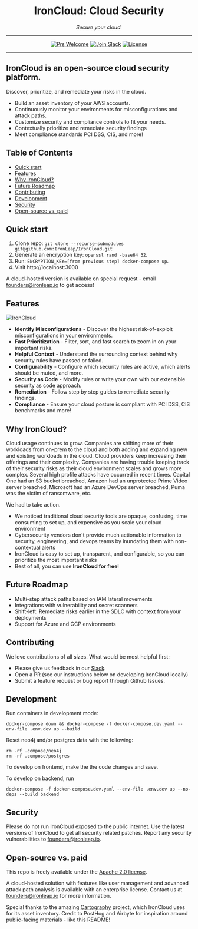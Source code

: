 <p align="center">
  <h1 align="center">IronCloud: Cloud Security</h1>
  <p align="center">
    <em>Secure your cloud.</em>
  </p>
</p>

<div align="center">

---

[![Prs Welcome](https://img.shields.io/badge/PRs-welcome-brightgreen.svg?style=shields)](http://makeapullrequest.com)
[![Join Slack](https://img.shields.io/badge/slack%20community-join-blue)](https://join.slack.com/t/ironleapcommunity/shared_invite/zt-1oxm8asmq-4oyM4fdqarSHMoMstGH6Lw)
[![License](https://img.shields.io/badge/license-Apache2.0-brightgreen)](/LICENSE)

---

</div>

<!-- omit in toc -->
## IronCloud is an open-source cloud security platform. 

Discover, prioritize, and remediate your risks in the cloud. 

- Build an asset inventory of your AWS accounts.
- Continuously monitor your environments for misconfigurations and attack paths.
- Customize security and compliance controls to fit your needs. 
- Contextually prioritize and remediate security findings
- Meet compliance standards PCI DSS, CIS, and more!

<!-- omit in toc -->
## Table of Contents

- [Quick start](#quick-start)
- [Features](#features)
- [Why IronCloud?](#why-ironcloud)
- [Future Roadmap](#future-roadmap)
- [Contributing](#contributing)
- [Development](#development)
- [Security](#security)
- [Open-source vs. paid](#open-source-vs-paid)

## Quick start

1. Clone repo: `git clone --recurse-submodules git@github.com:IronLeap/IronCloud.git`
2. Generate an encryption key: `openssl rand -base64 32`.
3. Run: `ENCRYPTION_KEY=[from previous step] docker-compose up`.
4. Visit http://localhost:3000

A cloud-hosted version is available on special request - email founders@ironleap.io to get access!

## Features

![IronCloud](https://user-images.githubusercontent.com/20483346/217993491-69bbb84b-ce5f-4432-9aac-8a362c01c1bd.gif)


* **Identify Misconfigurations** - Discover the highest risk-of-exploit misconfigurations in your environments.
* **Fast Prioritization** - Filter, sort, and fast search to zoom in on your important risks.
* **Helpful Context** - Understand the surrounding context behind why security rules have passed or failed.
* **Configurability** - Configure which security rules are active, which alerts should be muted, and more.
* **Security as Code** - Modify rules or write your own with our extensible security as code approach.
* **Remediation** - Follow step by step guides to remediate security findings.
* **Compliance** - Ensure your cloud posture is compliant with PCI DSS, CIS benchmarks and more!


## Why IronCloud?
Cloud usage continues to grow. Companies are shifting more of their workloads from on-prem to the cloud and both adding and expanding new and existing workloads in the cloud. Cloud providers keep increasing their offerings and their complexity. Companies are having trouble keeping track of their security risks as their cloud environment scales and grows more complex. Several high profile attacks have occurred in recent times. Capital One had an S3 bucket breached, Amazon had an unprotected Prime Video server breached, Microsoft had an Azure DevOps server breached, Puma was the victim of ransomware, etc.

We had to take action.

- We noticed traditional cloud security tools are opaque, confusing, time consuming to set up, and expensive as you scale your cloud environment
- Cybersecurity vendors don't provide much actionable information to security, engineering, and devops teams by inundating them with non-contextual alerts
- IronCloud is easy to set up, transparent, and configurable, so you can prioritize the most important risks 
- Best of all, you can use **IronCloud for free**!

## Future Roadmap
- Multi-step attack paths based on IAM lateral movements
- Integrations with vulnerability and secret scanners
- Shift-left: Remediate risks earlier in the SDLC with context from your deployments
- Support for Azure and GCP environments

## Contributing
We love contributions of all sizes. What would be most helpful first: 

- Please give us feedback in our [Slack](https://join.slack.com/t/ironleapcommunity/shared_invite/zt-1oxm8asmq-4oyM4fdqarSHMoMstGH6Lw).
- Open a PR (see our instructions below on developing IronCloud locally)
- Submit a feature request or bug report through Github Issues.


## Development

Run containers in development mode:
```
docker-compose down && docker-compose -f docker-compose.dev.yaml --env-file .env.dev up --build
```

Reset neo4j and/or postgres data with the following:
```
rm -rf .compose/neo4j
rm -rf .compose/postgres
```

To develop on frontend, make the the code changes and save.

To develop on backend, run
```
docker-compose -f docker-compose.dev.yaml --env-file .env.dev up --no-deps --build backend
```

## Security

Please do not run IronCloud exposed to the public internet. Use the latest versions of IronCloud to get all security related patches. Report any security vulnerabilities to founders@ironleap.io. 

## Open-source vs. paid

This repo is freely available under the [Apache 2.0 license](https://github.com/IronLeap/IronCloud/blob/main/LICENSE).

A cloud-hosted solution with features like user management and advanced attack path analysis is available with an enterprise license. Contact us at founders@ironleap.io for more information.

Special thanks to the amazing [Cartography](https://github.com/lyft/cartography) project, which IronCloud uses for its asset inventory. Credit to PostHog and Airbyte for inspiration around public-facing materials - like this README!
